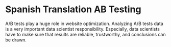 # Spanish Translation AB Testing
 A/B tests play a huge role in website optimization. Analyzing A/B tests data is a very important data scientist responsibility. Especially, data scientists have to make sure that results are reliable, trustworthy, and conclusions can be drawn.
